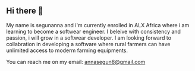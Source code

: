 ## Hi there 👋
My name is segunanna and i'm currently enrolled in ALX Africa where i am learning to become a softwear engineer.
I beleive with consistency and passion, i will grow in a softwear developer. I am looking forward to collabration in developing a software
where rural farmers can have unlimited access to moderm farming equipments. 

You can reach me on my email: annasegun8@gmail.com


<!--
**segunanna/segunanna** is a ✨ _special_ ✨ repository because its `README.md` (this file) appears on your GitHub profile.

Here are some ideas to get you started:

- 🔭 I’m currently working on ...
- 🌱 I’m currently learning ...
- 👯 I’m looking to collaborate on ...
- 🤔 I’m looking for help with ...
- 💬 Ask me about ...
- 📫 How to reach me: ...
- 😄 Pronouns: ...
- ⚡ Fun fact: ...
-->
